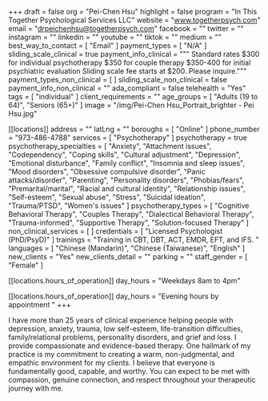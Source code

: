 +++
draft = false
org = "Pei-Chen Hsu"
highlight = false
program = "In This Together Psychological Services LLC"
website = "www.togetherpsych.com"
email = "drpeichenhsu@togetherpsych.com"
facebook = ""
twitter = ""
instagram = ""
linkedin = ""
youtube = ""
tiktok = ""
medium = ""
best_way_to_contact = [ "Email" ]
payment_types = [ "N/A" ]
sliding_scale_clinical = true
payment_info_clinical = """
Standard rates $300 for individual psychotherapy $350 for couple therapy $350-400 for initial psychiatric evaluation
Sliding scale fee starts at $200.  Please inquire."""
payment_types_non_clinical = [ ]
sliding_scale_non_clinical = false
payment_info_non_clinical = ""
ada_compliant = false
telehealth = "Yes"
tags = [ "individual" ]
client_requirements = ""
age_groups = [ "Adults (19 to 64)", "Seniors (65+)" ]
image = "/img/Pei-Chen Hsu_Portrait_brighter - Pei Hsu.jpg"

[[locations]]
address = ""
latLng = ""
boroughs = [ "Online" ]
phone_number = "973-486-4788"
services = [ "Psychotherapy" ]
psychotherapy = true
psychotherapy_specialties = [
  "Anxiety",
  "Attachment issues",
  "Codependency",
  "Coping skills",
  "Cultural adjustment",
  "Depression",
  "Emotional disturbance",
  "Family conflict",
  "Insomnia and sleep issues",
  "Mood disorders",
  "Obsessive compulsive disorder",
  "Panic attacks/disorder",
  "Parenting",
  "Personality disorders",
  "Phobias/fears",
  "Premarital/marital",
  "Racial and cultural identity",
  "Relationship issues",
  "Self-esteem",
  "Sexual abuse",
  "Stress",
  "Suicidal ideation",
  "Trauma/PTSD",
  "Women's issues"
]
psychotherapy_types = [
  "Cognitive Behavioral Therapy",
  "Couples Therapy",
  "Dialectical Behavioral Therapy",
  "Trauma-informed",
  "Supportive Therapy",
  "Solution-focused Therapy"
]
non_clinical_services = [ ]
credentials = [ "Licensed Psychologist (PhD/PsyD)" ]
trainings = "Training in CBT, DBT, ACT, EMDR, EFT, and IFS. "
languages = [ "Chinese (Mandarin)", "Chinese (Taiwanese)", "English" ]
new_clients = "Yes"
new_clients_detail = ""
parking = ""
staff_gender = [ "Female" ]

  [[locations.hours_of_operation]]
  day_hours = "Weekdays 8am to 4pm"

  [[locations.hours_of_operation]]
  day_hours = "Evening hours by appointment "
+++

I have more than 25 years of clinical experience helping people with depression, anxiety, trauma, low self-esteem, life-transition difficulties, family/relational problems, personality disorders, and grief and loss. I provide compassionate and evidence-based therapy. One hallmark of my practice is my commitment to creating a warm, non-judgmental, and empathic environment for my clients. I believe that everyone is fundamentally good, capable, and worthy. You can expect to be met with compassion, genuine connection, and respect throughout your therapeutic journey with me.
